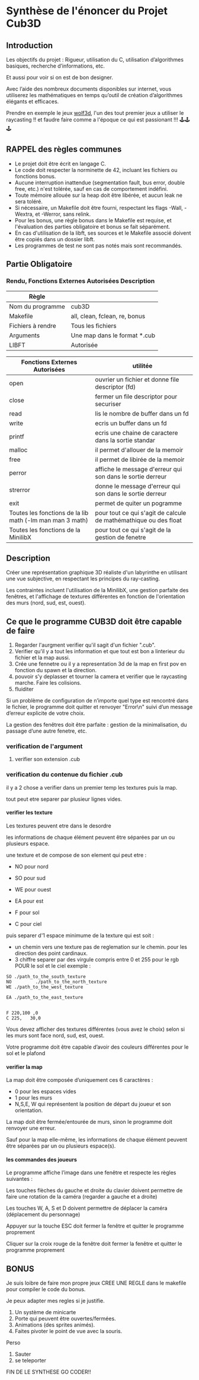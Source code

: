 # Synthèse de l'énoncer du Projet Cub3D

## Introduction

Les objectifs du projet : Rigueur, utilisation du C, utilisation d’algorithmes basiques, recherche d’informations, etc.

Et aussi pour voir si on est de bon designer.

Avec l’aide des nombreux documents disponibles sur internet, vous utiliserez les mathématiques en temps qu’outil de création d’algorithmes élégants et efficaces.

Prendre en exemple le jeux [wolf3d](http://users.atw.hu/wolf3d/), l'un des tout premier jeux a utiliser le raycasting !! et faudre faire comme a l'époque ce qui est passionant !!!
🕹️🕹️🕹️

## RAPPEL des règles communes

- Le projet doit être écrit en langage C.
- Le code doit respecter la norminette de 42, incluant les fichiers ou fonctions bonus.
- Aucune interruption inattendue (segmentation fault, bus error, double free, etc.) n'est tolérée, sauf en cas de comportement indéfini.
- Toute mémoire allouée sur la heap doit être libérée, et aucun leak ne sera toléré.
- Si nécessaire, un Makefile doit être fourni, respectant les flags -Wall, -Wextra, et -Werror, sans relink.
- Pour les bonus, une règle bonus dans le Makefile est requise, et l'évaluation des parties obligatoire et bonus se fait séparément.
- En cas d'utilisation de la libft, ses sources et le Makefile associé doivent être copiés dans un dossier libft.
- Les programmes de test ne sont pas notés mais sont recommandés.

## Partie Obligatoire

### Rendu, Fonctions Externes Autorisées Description

| Règle               |                                |
|---------------------|--------------------------------|
| Nom du programme    | cub3D                          |
| Makefile            | all, clean, fclean, re, bonus  |
| Fichiers à rendre   | Tous les fichiers              |
| Arguments           | Une map dans le format *.cub   |
| LIBFT               | Autorisée                      |

| Fonctions Externes Autorisées                            | utilitée                                                        |
|----------------------------------------------------------|-----------------------------------------------------------------|
| open                                                     | ouvrier un fichier et donne file descriptor (fd)                |
| close                                                    | fermer un file descriptor pour securiser                        |
| read                                                     | lis le nombre de buffer dans un fd                              |
| write                                                    | ecris un buffer dans un fd                                      |
| printf                                                   | ecris une chaine de caractere dans la sortie standar            |
| malloc                                                   | il permet d'allouer de la memoir                                |
| free                                                     | il permet de libirée de la memoir                               |
| perror                                                   | affiche le message d'erreur qui son dans le sortie derreur      |
| strerror                                                 | donne le message d'erreur qui son dans le sortie derreur        |
| exit                                                     | permet de quiter un pogramme                                    |
| Toutes les fonctions de la lib math (-lm man man 3 math) | pour tout ce qui s'agit de calcule de mathémathique ou des float|
| Toutes les fonctions de la MinilibX                      | pour tout ce qui s'agit de la gestion de fenetre                |

## Description

Créer une représentation graphique 3D réaliste d'un labyrinthe en utilisant une vue subjective, en respectant les principes du ray-casting.

Les contraintes incluent l'utilisation de la MinilibX, une gestion parfaite des fenêtres, et l'affichage de textures différentes en fonction de l'orientation des murs (nord, sud, est, ouest).

## Ce que le programme CUB3D doit être capable de faire

1. Regarder l'aurgment verifier qu'il sagit d'un fichier ".cub".
2. Verifier qu'il y a tout les information et que tout est bon a linterieur du fichier et la map aussi.
3. Crée une fennetre ou il y a representation 3d de la map en first pov en fonction du spawn et la direction.
4. pouvoir s'y deplasser et tourner la camera et verifier que le raycasting marche. Faire les colisions.
5. fluiditer

Si un problème de configuration de n’importe quel type est rencontré dans
le fichier, le programme doit quitter et renvoyer "Error\n" suivi d’un message
d’erreur explicite de votre choix.

La gestion des fenêtres doit être parfaite : gestion de la minimalisation, du passage
d’une autre fenetre, etc.

### verification de l'argument

1. verifier son extension .cub

### verification du contenue du fichier .cub

il y a 2 chose a verifier dans un premier temp les textures puis la map.

tout peut etre separer par plusieur lignes vides.

#### verifier les texture

Les textures peuvent etre dans le desordre

les informations de chaque élément peuvent être
séparées par un ou plusieurs espace.

une texture et de compose de son element qui peut etre :
- NO pour nord
- SO pour sud
- WE pour ouest
- EA pour est

- F  pour sol
- C  pour ciel

puis separer d'1 espace minimume de la texture qui est soit :

- un chemin vers une texture pas de reglemation sur le chemin. pour les direction des point cardinaux.
- 3 chiffre separer par des virgule compris entre 0 et 255 pour le rgb POUR le sol et le ciel
exemple :

```cub
SO ./path_to_the_south_texture
NO         ./path_to_the_north_texture
WE ./path_to_the_west_texture

EA ./path_to_the_east_texture


F 220,100 ,0
C 225,   30,0
```

Vous devez afficher des textures différentes (vous avez le choix) selon si les murs
sont face nord, sud, est, ouest.

Votre programme doit être capable d’avoir des couleurs différentes pour le sol et
le plafond

#### verifier la map

La map doit être composée d’uniquement ces 6 caractères : 
- 0 pour les espaces vides
- 1 pour les murs
- N,S,E, W qui représentent la position de départ du joueur et son orientation.

La map doit être fermée/entourée de murs, sinon le programme doit renvoyer
une erreur.

Sauf pour la map elle-même, les informations de chaque élément peuvent être
séparées par un ou plusieurs espace(s).

#### les commandes des joueurs

Le programme affiche l’image dans une fenêtre et respecte les règles suivantes :

Les touches flèches du gauche et droite du clavier doivent permettre de faire
une rotation de la caméra (regarder a gauche et a droite)

Les touches W, A, S et D doivent permettre de déplacer la caméra (déplacement
du personnage)

Appuyer sur la touche ESC doit fermer la fenêtre et quitter le programme
proprement

Cliquer sur la croix rouge de la fenêtre doit fermer la fenêtre et quitter le
programme proprement

## BONUS

Je suis loibre de faire mon propre jeux CREE UNE REGLE dans le makefile pour compiler le code du bonus.

Je peux adapter mes regles si je justifie.

1. Un système de minicarte
2. Porte qui peuvent être ouvertes/fermées.
3. Animations (des sprites animés).
4. Faites pivoter le point de vue avec la souris.

Perso

1. Sauter
2. se teleporter


FIN DE LE SYNTHESE GO CODER!!